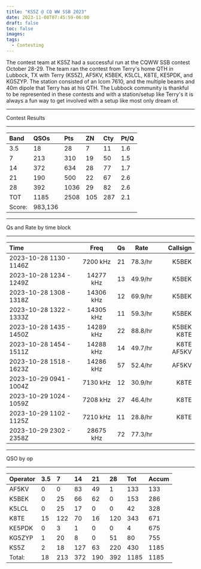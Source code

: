 ```yaml
---
title: "KS5Z @ CQ WW SSB 2023"
date: 2023-11-08T07:45:59-06:00
draft: false
toc: false
images:
tags:
  - Contesting
---
```


The contest team at KS5Z had a successful run at the CQWW SSB contest October 28-29. The team ran the contest from Terry's home QTH in Lubbock, TX with Terry (KS5Z), AF5KV, K5BEK, K5LCL, K8TE, KE5PDK, and KG5ZYP. The station consisted of an Icom 7610, and the multiple beams and 40m dipole that Terry has at his QTH. The Lubbock community is thankful to be represented in these contests and with a station/setup like Terry's it is always a fun way to get involved with a setup like most only dream of. 

***
Contest Results
***
|Band|QSOs|Pts|ZN|Cty|Pt/Q|
|:---|:---|:--|:-|:--|:---|
|3.5|18|28|7|11|1.6|
|7|213|310|19|50|1.5|
|14|372|634|28|77|1.7|
|21|190|500|22|67|2.6|
|28|392|1036|29|82|2.6|
|TOT|1185|2508|105|287|2.1|
|Score:| 983,136|

***
Qs and Rate by time block
***
|Time| Freq | Qs | Rate | Callsign |
|:---|:----:|:--:|:----:|---------:|
|2023-10-28 1130 - 1146Z| 7200 kHz| 21 |78.3/hr| K5BEK|
|2023-10-28 1234 - 1249Z| 14277 kHz| 13 | 49.9/hr| K5BEK|
|2023-10-28 1308 - 1318Z| 14306 kHz| 12 | 69.9/hr| K5BEK|
|2023-10-28 1322 - 1333Z| 14305 kHz| 11 | 59.3/hr| K5BEK|
|2023-10-28 1435 - 1450Z| 14289 kHz| 22 | 88.8/hr| K5BEK K8TE|
|2023-10-28 1454 - 1511Z| 14288 kHz| 14 | 49.7/hr| K8TE AF5KV|
|2023-10-28 1518 - 1623Z| 14286 kHz| 57 | 52.4/hr| AF5KV|
|2023-10-29 0941 - 1004Z| 7130 kHz| 12 | 30.9/hr| K8TE|
|2023-10-29 1024 - 1059Z| 7208 kHz| 27 | 46.4/hr| K8TE|
|2023-10-29 1102 - 1125Z| 7210 kHz| 11 | 28.8/hr| K8TE|
|2023-10-29 2302 - 2358Z| 28675 kHz| 72 | 77.3/hr||

***
QSO by op
***
|Operator| 3.5 | 7  |  14 |  21  | 28 |  Tot | Accum|
|:-------|:----|:---|:----|:-----|:---|:-----|:-----|
|AF5KV   | 0   | 0  |  83 |  49  | 1  |  133 | 133  |
|K5BEK   | 0   | 25 |  66 |  62  | 0  |  153 | 286  |
|K5LCL   | 0   | 25 |  17 |  0   | 0  |  42  | 328  |
|K8TE    | 15  | 122|  70 |  16  | 120|  343 | 671  |
|KE5PDK  | 0   | 3  |  1  |  0   | 0  |  4   | 675  |
|KG5ZYP  | 1   | 20 |  8  |  0   | 51 |  80  | 755  |
|KS5Z    | 2   | 18 |  127|  63  | 220|  430 | 1185 | 
|Total:  | 18  | 213|  372|  190 | 392|  1185| 1185 |